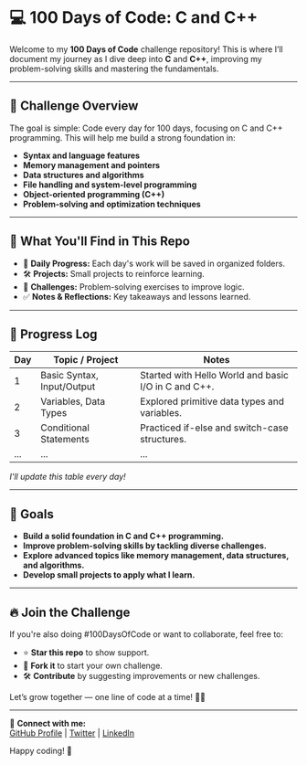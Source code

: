 # 💻 100 Days of Code: C and C++

Welcome to my **100 Days of Code** challenge repository! This is where I’ll document my journey as I dive deep into **C** and **C++**, improving my problem-solving skills and mastering the fundamentals.

---

## 🚀 Challenge Overview

The goal is simple: Code every day for 100 days, focusing on C and C++ programming. This will help me build a strong foundation in:
- **Syntax and language features**
- **Memory management and pointers**
- **Data structures and algorithms**
- **File handling and system-level programming**
- **Object-oriented programming (C++)**
- **Problem-solving and optimization techniques**

---

## 🔧 What You'll Find in This Repo

- 📌 **Daily Progress:** Each day's work will be saved in organized folders.
- 🛠️ **Projects:** Small projects to reinforce learning.
- 🧠 **Challenges:** Problem-solving exercises to improve logic.
- ✅ **Notes & Reflections:** Key takeaways and lessons learned.

---

## 📅 Progress Log

| Day | Topic / Project | Notes |
|-----|-----------------|-------|
| 1   | Basic Syntax, Input/Output | Started with Hello World and basic I/O in C and C++. |
| 2   | Variables, Data Types | Explored primitive data types and variables. |
| 3   | Conditional Statements | Practiced if-else and switch-case structures. |
| ... | ... | ... |

*I'll update this table every day!*

---

## 🎯 Goals

- **Build a solid foundation in C and C++ programming.**
- **Improve problem-solving skills by tackling diverse challenges.**
- **Explore advanced topics like memory management, data structures, and algorithms.**
- **Develop small projects to apply what I learn.**

---

## 🔥 Join the Challenge

If you're also doing #100DaysOfCode or want to collaborate, feel free to:
- ⭐ **Star this repo** to show support.
- 🍴 **Fork it** to start your own challenge.
- 🛠️ **Contribute** by suggesting improvements or new challenges.

Let’s grow together — one line of code at a time! 💪✨

---

📌 **Connect with me:**  
[GitHub Profile](https://github.com/gulzaralice1) | [Twitter](https://twitter.com/gulzaralice) | [LinkedIn](https://www.linkedin.com/in/mdgulzar-tech)

Happy coding! 🚀

